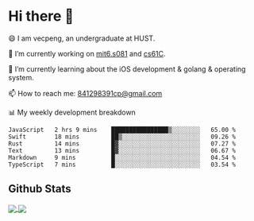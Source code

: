 
# Hi there 👋
😄 I am vecpeng, an undergraduate at HUST.

🔭 I’m currently working on [mit6.s081](https://pdos.csail.mit.edu/6.S081/2020/) and [cs61C](https://inst.eecs.berkeley.edu/~cs61c/fa21/).

🌱 I’m currently learning about the iOS development & golang & operating system.

📫 How to reach me: 841298391cp@gmail.com

📊 My weekly development breakdown
<!--START_SECTION:waka-->

```text
JavaScript   2 hrs 9 mins    ████████████████▒░░░░░░░░   65.00 %
Swift        18 mins         ██▒░░░░░░░░░░░░░░░░░░░░░░   09.26 %
Rust         14 mins         █▓░░░░░░░░░░░░░░░░░░░░░░░   07.27 %
Text         13 mins         █▓░░░░░░░░░░░░░░░░░░░░░░░   06.67 %
Markdown     9 mins          █░░░░░░░░░░░░░░░░░░░░░░░░   04.54 %
TypeScript   7 mins          █░░░░░░░░░░░░░░░░░░░░░░░░   03.54 %
```

<!--END_SECTION:waka-->

## Github Stats
<a href="https://github.com/anuraghazra/github-readme-stats">
  <img align="center" src="https://github-readme-stats.vercel.app/api?username=vecpeng&count_private=true&hide=stars" />
</a>
<a href="https://github.com/anuraghazra/convoychat">
  <img align="center" src="https://github-readme-stats.vercel.app/api/top-langs/?username=vecpeng&layout=compact" />
</a>
